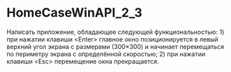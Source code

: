 # HomeCaseWinAPI_2_3
Написать приложение, обладающее следующей функциональностью: 1) при нажатии клавиши &lt;Enter> главное окно позиционируется в левый верхний угол экрана с размерами (300×300) и начинает перемещаться по периметру экрана с определённой скоростью; 2) при нажатии клавиши &lt;Esc> перемещение окна прекращается.
